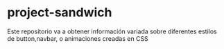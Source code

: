 # project-sandwich
Este repositorio va a obtener información variada sobre diferentes estilos de button,navbar, o animaciones creadas en CSS
